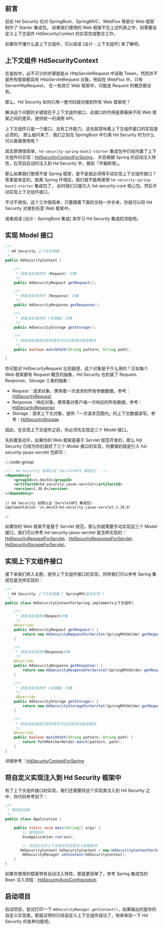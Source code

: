 ## 前言

目前 Hd Security 仅对 SpringBoot、SpringMVC、WebFlux 等部分 Web 框架制作了 Starter 集成包， 如果我们使用的 Web 框架不在上述列表之中，则需要自定义上下文组件 HdSecurityContext 的实现完成整合工作。

如果你不懂什么是上下文组件，可以阅读 [设计 - 上下文组件] 来了解吧。

## 上下文组件 HdSecurityContext

在鉴权中，必不可少的步骤就是从 HttpServletRequest 中读取 Token，然而并不是所有框架都具有 HttpServletRequest 对象，例如在 WebFlux 中，只有 ServerHttpRequest， 在一些其它 Web 框架中，可能连 Request 的概念都没有。

那么，Hd Security 如何只用一套代码就对接到所有 Web 框架呢？

解决这个问题的关键就在于上下文组件接口，此接口的作用是屏蔽掉不同 Web 框架之间的差异，提供统一的调用 API。

上下文组件只是一个接口，没有工作能力，这也就意味着上下文组件接口的实现是必须的。 那么疑问来了，我们之前在 SpringBoot 中引用 Hd Security 时为什么可以直接使用呢？

其实原理很简单，`hd-security-spring-boot2-starter` 集成包中已经内置了上下文组件的实现：[HdSecurityContextForSpring](https://github.com/Kele-Bingtang/hd-security/tree/master/hd-security-starter/hd-security-spring-boot2-starter/src/main/java/cn/youngkbt/hdsecurity/context/HdSecurityContextForSpring.java)， 并且根据 Spring 的自动注入特性，在项目启动时注入到 Hd Security 中，做到「开箱即用」。

那么如果我们使用不是 Spring 框架，是不是就必须得手动实现上下文组件接口？答案是肯定的，脱离 Spring 环境后，我们就不能再使用 `hd-security-spring-boot2-starter` 集成包了， 此时我们只能引入 hd-security-core 核心包，然后手动实现上下文组件接口。

不过不用怕，这个工作很简单，只要跟着下面的文档一步步来，你就可以将 Hd Security 对接到任意 Web 框架中。

或者阅读 [设计 - SpringBoot 集成] 来学习 Hd Security 集成的流程吧。

## 实现 Model 接口

```java
/**
 * Hd Security 上下文处理器
 */
public HdSecurityContext {

    /**
     * 获取当前请求的 [Request] 对象
     */
    public HdSecurityRequest getRequest();

    /**
     * 获取当前请求的 [Response] 对象
     */
    public HdSecurityResponse getResponse();

    /**
     * 获取当前请求的 [存储器] 对象
     */
    public HdSecurityStorage getStorage();

    /**
     * 校验指定路由匹配符是否可以匹配成功指定路径
     */
    public boolean matchPath(String pattern, String path);

}
```

你可能对 HdSecurityRequest 比较疑惑，这个对象是干什么用的？正如每个 Web 框架都有 Request 概念的抽象，Hd Security 也封装了 Request、Response、Storage 三者的抽象：

- Request：请求对象，携带着一次请求的所有参数数据。参考：[HdSecurityRequest](https://github.com/Kele-Bingtang/hd-security/tree/master/hd-security-core/src/main/java/cn/youngkbt/hdsecurity/context/model/HdSecurityRequest.java)
- Response：响应对象，携带着对客户端一次响应的所有数据。参考：[HdSecurityResponse](https://github.com/Kele-Bingtang/hd-security/tree/master/hd-security-core/src/main/java/cn/youngkbt/hdsecurity/context/model/HdSecurityResponse.java)
- Storage：请求上下文对象，提供「一次请求范围内」的上下文数据读写。参考：[HdSecurityStorage](https://github.com/Kele-Bingtang/hd-security/tree/master/hd-security-core/src/main/java/cn/youngkbt/hdsecurity/context/model/HdSecurityStorage.java)

因此，在实现上下文组件之前，你必须先实现这三个 Model 接口。

先别着急动手，如果你的 Web 框架是基于 Servlet 规范开发的，那么 Hd Security 已经为你封装好了三个 Model 接口的实现，你要做的就是引入 hd-security-javax-servlet 包即可：

::: code-group

```xml [Maven 方式]
<!-- Hd Security 权限认证（ServletAPI 集成包） -->
<dependency>
    <groupId>cn.dev33</groupId>
    <artifactId>hd-security-javax-servlet</artifactId>
    <version>1.39.0</version>
</dependency>

```

```text [Gradle 方式]
// Hd Security 权限认证（ServletAPI 集成包）
implementation 'cn.dev33:hd-security-javax-servlet:1.39.0'
```

:::

如果你的 Web 框架不是基于 Servlet 规范，那么你就需要手动实现这三个 Model 接口，我们可以参考 hd-security-javax-servlet 是怎样实现的： [HdSecurityRequestForServlet](https://github.com/Kele-Bingtang/hd-security/tree/master/hd-security-starter/hd-security-javax-servlet/src/main/java/cn/youngkbt/hdsecurity/HdSecurityRequestForServlet.java)、[HdSecurityResponseForServlet](https://github.com/Kele-Bingtang/hd-security/tree/master/hd-security-starter/hd-security-javax-servlet/src/main/java/cn/youngkbt/hdsecurity/HdSecurityResponseForServlet.java)、[HdSecurityStorageForServlet](https://github.com/Kele-Bingtang/hd-security/tree/master/hd-security-starter/hd-security-javax-servlet/src/main/java/cn/youngkbt/hdsecurity/HdSecurityStorageForServlet.java)。

## 实现上下文组件接口

接下来我们奔入主题，提供上下文组件接口的实现，同样我们可以参考 Spring 集成包是怎样实现的：

```java
/**
 * Hd Security 上下文处理器 [ SpringMVC版本实现 ]
 */
public class HdSecurityContextForSpring implements上下文组件{

    /**
     * 获取当前请求的Request对象
     */
    @Override
    public HdSecurityRequest getRequest() {
        return new HdSecurityRequestForServlet(SpringMVCHolder.getRequest());
    }

    /**
     * 获取当前请求的Response对象
     */
    @Override
    public HdSecurityResponse getResponse() {
        return new HdSecurityResponseForServlet(SpringMVCHolder.getResponse());
    }

    /**
     * 获取当前请求的 [存储器] 对象
     */
     @Override
    public HdSecurityStorage getStorage() {
        return new HdSecurityStorageForServlet(SpringMVCHolder.getRequest());
    }

    /**
     * 校验指定路由匹配符是否可以匹配成功指定路径
     */
    @Override
    public boolean matchPath(String pattern, String path) {
        return PathMatcherHolder.match(pattern, path);
    }
}
```

详细参考：[HdSecurityContextForSpring](https://github.com/Kele-Bingtang/hd-security/tree/master/hd-security-starter/hd-security-spring-boot2-starter/src/main/java/cn/youngkbt/hdsecurity/context/HdSecurityContextForSpring.java)

## 将自定义实现注入到 Hd Security 框架中

有了上下文组件接口的实现，我们还需要将这个实现类注入到 Hd Security 之中，伪代码参考如下：

```java
/**
 * 程序启动类
 */
public class Application {

    public static void main(String[] args) {
        // 框架启动
        XxxApplication.run(xxx);

        // 将自定义的上下文组件实现类注入到框架中
       HdSecurityContext hdSecurityContext = new HdSecurityContextForXxx();
        HdSecurityManager.setContext(hdSecurityContext);
    }
}
```

如果你使用的框架带有自动注入特性，那就更简单了，参考 Spring 集成包的 Bean 注入流程：[HdSecurityAutoConfiguration](https://github.com/Kele-Bingtang/hd-security/tree/master/hd-security-starter/hd-security-spring-boot2-starter/src/main/java/cn/youngkbt/hdsecurity/config/HdSecurityAutoConfiguration.java)

## 启动项目

启动项目，尝试打印一下 `HdSecurityManager.getContext()`，如果输出的是你的自定义实现类，那就证明你已经自定义上下文组件成功了，快来体验一下 Hd Security 的各种功能吧。
